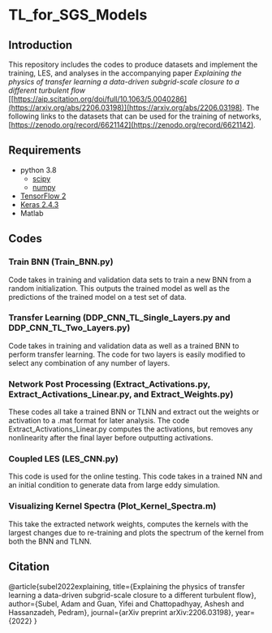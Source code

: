 # TL_for_SGS_Models 


## Introduction

This repository includes the codes to produce datasets and implement the training, LES, and analyses in the accompanying paper *Explaining the physics of transfer learning a data-driven subgrid-scale closure to a different turbulent flow* [[https://aip.scitation.org/doi/full/10.1063/5.0040286](https://arxiv.org/abs/2206.03198)](https://arxiv.org/abs/2206.03198). The following links to the datasets that can be used for the training of networks, [https://zenodo.org/record/6621142](https://zenodo.org/record/6621142).

## Requirements
- python 3.8
	- [scipy](https://pypi.org/project/scipy/)
	- [numpy](https://pypi.org/project/numpy/)
- [TensorFlow 2](https://www.tensorflow.org/install)
- [Keras 2.4.3](https://pypi.org/project/Keras/)
- Matlab

## Codes
### Train BNN (Train_BNN.py)
Code takes in training and validation data sets to train a new BNN from a random initialization. This outputs the trained model as well as the predictions of the trained model on a test set of data.

### Transfer Learning (DDP_CNN_TL_Single_Layers.py and DDP_CNN_TL_Two_Layers.py)
Code takes in training and validation data as well as a trained BNN to perform transfer learning. The code for two layers is easily modified to select any combination of any number of layers.

### Network Post Processing (Extract_Activations.py, Extract_Activations_Linear.py, and Extract_Weights.py)
These codes all take a trained BNN or TLNN and extract out the weights or activation to a .mat format for later analysis. The code Extract_Activations_Linear.py computes the activations, but removes any nonlinearity after the final layer before outputting activations. 

### Coupled LES (LES_CNN.py)
This code is used for the online testing. This code takes in a trained NN and an initial condition to generate data from large eddy simulation.

### Visualizing Kernel Spectra (Plot_Kernel_Spectra.m)
This take the extracted network weights, computes the kernels with the largest changes due to re-training and plots the spectrum of the kernel from both the BNN and TLNN.

## Citation
@article{subel2022explaining,
  title={Explaining the physics of transfer learning a data-driven subgrid-scale closure to a different turbulent flow},
  author={Subel, Adam and Guan, Yifei and Chattopadhyay, Ashesh and Hassanzadeh, Pedram},
  journal={arXiv preprint arXiv:2206.03198},
  year={2022}
}


